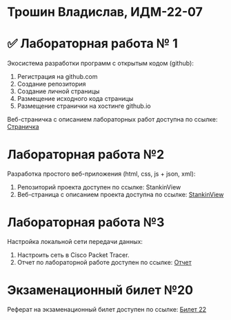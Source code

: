 # Трошин Владислав, ИДМ-22-07
# ✅ Лабораторная работа № 1
Экосистема разработки программ с открытым кодом (github):

1. Регистрация на github.com
2. Создание репозитория
3. Создание личной страницы
4. Размещение исходного кода страницы
5. Размещение странички на хостинге github.io

Веб-страничка с описанием лабораторных работ доступна по ссылке: [Страничка](https://tromb17.github.io/)

# Лабораторная работа №2
Разработка простого веб-приложения (html, css, js + json, xml):

1. Репозиторий проекта доступен по ссылке: StankinView
2. Веб-страница с описанием проекта доступна по ссылке: [StankinView](https://github.com/fireru277/inet2022/wiki)

# Лабораторная работа №3
Настройка локальной сети передачи данных:
1. Настроить сеть в Cisco Packet Tracer.
2. Отчет по лабораторной работе доступен по ссылке: [Отчет](https://github.com/tromb17/tromb17.github.io/blob/main/Отчет%20по%20Cisco%20Packet%20Tracer.pdf)

# Экзаменационный билет №20
Реферат на экзаменационный билет доступен по ссылке: [Билет 22](https://github.com/stankin/inet-2022/wiki/exam22)
